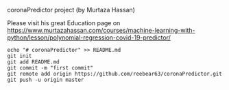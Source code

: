 coronaPredictor project
(by Murtaza Hassan)

Please visit his great Education page on
https://www.murtazahassan.com/courses/machine-learning-with-python/lesson/polynomial-regression-covid-19-predictor/

```code=bash
echo "# coronaPredictor" >> README.md
git init
git add README.md
git commit -m "first commit"
git remote add origin https://github.com/reebear63/coronaPredictor.git
git push -u origin master
```
